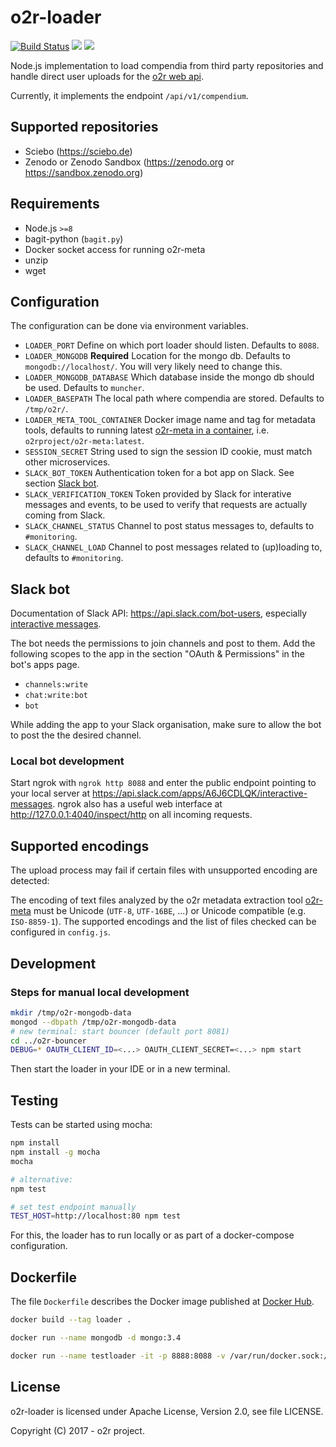 # o2r-loader

[![Build Status](https://travis-ci.org/o2r-project/o2r-loader.svg?branch=master)](https://travis-ci.org/o2r-project/o2r-loader) [![](https://images.microbadger.com/badges/version/o2rproject/o2r-loader.svg)](https://microbadger.com/images/o2rproject/o2r-loader "Get your own version badge on microbadger.com") [![](https://images.microbadger.com/badges/image/o2rproject/o2r-loader.svg)](https://microbadger.com/images/o2rproject/o2r-loader "Get your own image badge on microbadger.com")

Node.js implementation to load compendia from third party repositories and handle direct user uploads for the [o2r web api](http://o2r.info/o2r-web-api).

Currently, it implements the endpoint `/api/v1/compendium`.

## Supported repositories

- Sciebo (https://sciebo.de)
- Zenodo or Zenodo Sandbox (https://zenodo.org or https://sandbox.zenodo.org)

## Requirements

- Node.js `>=8`
- bagit-python (`bagit.py`)
- Docker socket access for running o2r-meta
- unzip
- wget

## Configuration

The configuration can be done via environment variables.

- `LOADER_PORT`
  Define on which port loader should listen. Defaults to `8088`.
- `LOADER_MONGODB` __Required__
  Location for the mongo db. Defaults to `mongodb://localhost/`. You will very likely need to change this.
- `LOADER_MONGODB_DATABASE`
  Which database inside the mongo db should be used. Defaults to `muncher`.
- `LOADER_BASEPATH`
  The local path where compendia are stored. Defaults to `/tmp/o2r/`.
- `LOADER_META_TOOL_CONTAINER`
  Docker image name and tag for metadata tools, defaults to running latest [o2r-meta in a container](https://github.com/o2r-project/o2r-meta#using-docker), i.e. `o2rproject/o2r-meta:latest`.
- `SESSION_SECRET`
  String used to sign the session ID cookie, must match other microservices.
- `SLACK_BOT_TOKEN`
  Authentication token for a bot app on Slack. See section [Slack bot](#slack-bot).
- `SLACK_VERIFICATION_TOKEN`
  Token provided by Slack for interative messages and events, to be used to verify that requests are actually coming from Slack.
- `SLACK_CHANNEL_STATUS`
  Channel to post status messages to, defaults to `#monitoring`.
- `SLACK_CHANNEL_LOAD`
  Channel to post messages related to (up)loading to, defaults to `#monitoring`.

## Slack bot

Documentation of Slack API: https://api.slack.com/bot-users, especially [interactive messages](https://api.slack.com/interactive-messages).

The bot needs the permissions to join channels and post to them.
Add the following scopes to the app in the section "OAuth & Permissions" in the bot's apps page.

- `channels:write`
- `chat:write:bot`
- `bot`

While adding the app to your Slack organisation, make sure to allow the bot to post the the desired channel.

### Local bot development

Start ngrok with `ngrok http 8088` and enter the public endpoint pointing to your local server at https://api.slack.com/apps/A6J6CDLQK/interactive-messages. ngrok also has a useful web interface at http://127.0.0.1:4040/inspect/http on all incoming requests.

## Supported encodings

The upload process may fail if certain files with unsupported encoding are detected: 

The encoding of text files analyzed by the o2r metadata extraction tool [o2r-meta](https://github.com/o2r-project/o2r-meta) must be Unicode (`UTF-8`, `UTF-16BE`, ...) or Unicode compatible (e.g. `ISO-8859-1`). The supported encodings and the list of files checked can be configured in `config.js`. 

## Development

### Steps for manual local development

```bash
mkdir /tmp/o2r-mongodb-data
mongod --dbpath /tmp/o2r-mongodb-data
# new terminal: start bouncer (default port 8081)
cd ../o2r-bouncer
DEBUG=* OAUTH_CLIENT_ID=<...> OAUTH_CLIENT_SECRET=<...> npm start
```

Then start the loader in your IDE or in a new terminal.

## Testing

Tests can be started using mocha:

```bash
npm install
npm install -g mocha
mocha

# alternative:
npm test

# set test endpoint manually
TEST_HOST=http://localhost:80 npm test
```
For this, the loader has to run locally or as part of a docker-compose configuration.

## Dockerfile

The file `Dockerfile` describes the Docker image published at [Docker Hub](https://hub.docker.com/r/o2rproject/o2r-loader/).

```bash
docker build --tag loader .

docker run --name mongodb -d mongo:3.4

docker run --name testloader -it -p 8888:8088 -v /var/run/docker.sock:/var/run/docker.sock --link mongodb:mongodb -e LOADER_MONGODB=mongodb://mongodb:27017 -e DEBUG=* loader
```

## License

o2r-loader is licensed under Apache License, Version 2.0, see file LICENSE.

Copyright (C) 2017 - o2r project.
